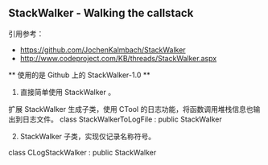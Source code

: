 ## StackWalker - Walking the callstack

引用参考：
* https://github.com/JochenKalmbach/StackWalker
* http://www.codeproject.com/KB/threads/StackWalker.aspx


** 使用的是 Github 上的 StackWalker-1.0 **


1. 直接简单使用 StackWalker 。

扩展 StackWalker 生成子类，使用 CTool 的日志功能，将函数调用堆栈信息也输出到日志文件。
class StackWalkerToLogFile : public StackWalker


2. StackWalker 子类，实现仅记录名称符号。

class CLogStackWalker : public StackWalker
